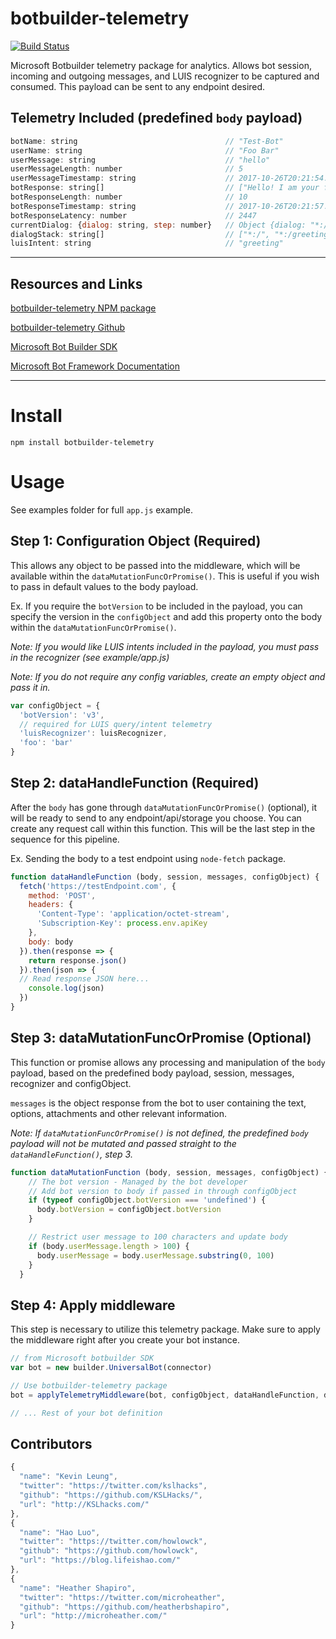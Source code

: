 # botbuilder-telemetry

[![Build Status](https://travis-ci.org/KSLHacks/botbuilder-telemetry.svg?branch=master)](https://travis-ci.org/KSLHacks/botbuilder-telemetry)

Microsoft Botbuilder telemetry package for analytics. Allows bot session, incoming and outgoing messages, and LUIS recognizer to be captured and consumed. This payload can be sent to any endpoint desired.

## Telemetry Included (predefined `body` payload)
```js
botName: string                                 // "Test-Bot"
userName: string                                // "Foo Bar"
userMessage: string                             // "hello"
userMessageLength: number                       // 5
userMessageTimestamp: string                    // 2017-10-26T20:21:54.977Z
botResponse: string[]                           // ["Hello! I am your friendly bot."]
botResponseLength: number                       // 10
botResponseTimestamp: string                    // 2017-10-26T20:21:57.424Z
botResponseLatency: number                      // 2447
currentDialog: {dialog: string, step: number}   // Object {dialog: "*:/", step: 0}
dialogStack: string[]                           // ["*:/", "*:/greeting"]
luisIntent: string                              // "greeting"
```
___
## Resources and Links

[botbuilder-telemetry NPM package](https://www.npmjs.com/package/botbuilder-telemetry)

[botbuilder-telemetry Github](https://github.com/KSLHacks/botbuilder-telemetry)

[Microsoft Bot Builder SDK](https://github.com/Microsoft/BotBuilder)

[Microsoft Bot Framework Documentation](https://dev.botframework.com/)

___
# Install
`npm install botbuilder-telemetry`

# Usage
See examples folder for full `app.js` example.

## Step 1: Configuration Object (Required)
This allows any object to be passed into the middleware, which will be available within the `dataMutationFuncOrPromise()`. This is useful if you wish to pass in default values to the body payload.

Ex. If you require the `botVersion` to be included in the payload, you can specify the version in the `configObject` and add this property onto the body within the `dataMutationFuncOrPromise()`.

_Note: If you would like LUIS intents included in the payload, you must pass in the recognizer (see example/app.js)_

_Note: If you do not require any config variables, create an empty object and pass it in._

```js
var configObject = {
  'botVersion': 'v3',
  // required for LUIS query/intent telemetry
  'luisRecognizer': luisRecognizer, 
  'foo': 'bar'
}
```

## Step 2: dataHandleFunction (Required)
After the `body` has gone through `dataMutationFuncOrPromise()` (optional), it will be ready to send to any endpoint/api/storage you choose. You can create any request call within this function. This will be the last step in the sequence for this pipeline.

Ex. Sending the body to a test endpoint using `node-fetch` package.

```js
function dataHandleFunction (body, session, messages, configObject) {
  fetch('https://testEndpoint.com', {
    method: 'POST',
    headers: {
      'Content-Type': 'application/octet-stream',
      'Subscription-Key': process.env.apiKey
    },
    body: body
  }).then(response => {
    return response.json()
  }).then(json => {
  // Read response JSON here...
    console.log(json)
  })
}
```

## Step 3: dataMutationFuncOrPromise (Optional)
This function or promise allows any processing and manipulation of the `body` payload, based on the predefined body payload, session, messages, recognizer and configObject.

`messages` is the object response from the bot to user containing the text, options, attachments and other relevant information.

_Note: If `dataMutationFuncOrPromise()` is not defined, the predefined `body` payload will not be mutated and passed straight to the `dataHandleFunction()`, step 3._

```js
function dataMutationFunction (body, session, messages, configObject) {
    // The bot version - Managed by the bot developer
    // Add bot version to body if passed in through configObject
    if (typeof configObject.botVersion === 'undefined') { 
      body.botVersion = configObject.botVersion 
    }

    // Restrict user message to 100 characters and update body
    if (body.userMessage.length > 100) { 
      body.userMessage = body.userMessage.substring(0, 100)
    }
  }
```

## Step 4: Apply middleware
This step is necessary to utilize this telemetry package.  Make sure to apply the middleware right after you create your bot instance.

```js
// from Microsoft botbuilder SDK
var bot = new builder.UniversalBot(connector) 

// Use botbuilder-telemetry package
bot = applyTelemetryMiddleware(bot, configObject, dataHandleFunction, dataMutationFuncOrPromise)

// ... Rest of your bot definition
```

## Contributors
```js
{
  "name": "Kevin Leung",
  "twitter": "https://twitter.com/kslhacks",
  "github": "https://github.com/KSLHacks/",
  "url": "http://KSLhacks.com/"
},
{
  "name": "Hao Luo",
  "twitter": "https://twitter.com/howlowck",
  "github": "https://github.com/howlowck",
  "url": "https://blog.lifeishao.com/"
},
{
  "name": "Heather Shapiro",
  "twitter": "https://twitter.com/microheather",
  "github": "https://github.com/heatherbshapiro",
  "url": "http://microheather.com/"
}
```